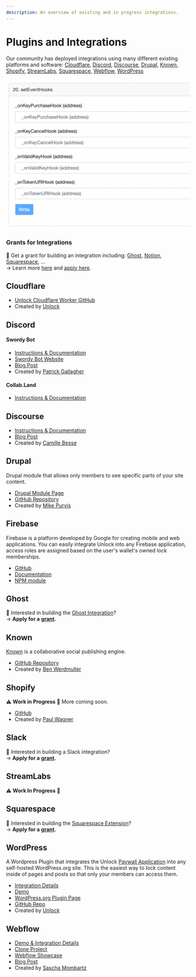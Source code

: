 ```yaml
---
description: An overview of existing and in progress integrations.
---
```


# Plugins and Integrations

Our community has deployed integrations using many different existing platforms and software: [Cloudflare](./#cloudflare), [Discord](./#discord), [Discourse](./#discourse), [Drupal](./#drupal), [Known](./#known), [Shopify](./#shopify), [StreamLabs](./#streamlabs), [Squarespace](./#squarespace), [Webflow](./#webflow), [WordPress](./#wordpress)

![You can easily access integrations from your dashboard. click on the "cube" icon.](../../.gitbook/assets/image28.png)

### Grants for Integrations

👀 Get a grant for building an integration including: [Ghost](https://ghost.org/integrations/custom-integrations/), [Notion](http://developers.notion.com), [Squarespace](https://www.squarespace.com/extensions/home), ...\
→ Learn more [here](../../governance/grants-bounties-and-matchings.md#grants) and [apply here](../../governance/grants-bounties-and-matchings.md#grant-applications).

## Cloudflare

* [Unlock Cloudflare Worker GitHub](https://github.com/unlock-protocol/cloudflare-worker)
* Created by [Unlock](https://github.com/unlock-protocol)

## Discord

#### Swordy Bot

* [Instructions & Documentation](discord/swordybot.md)
* [Swordy Bot Website](https://swordybot.com)
* [Blog Post](https://unlock-protocol.com/blog/swordy-bot-intro)
* Created by [Patrick Gallagher](https://patrickgallagher.dev)

#### Collab.Land

* [Instructions & Documentation](discord/collab-land.md)

## Discourse

* [Instructions & Documentation](https://unlock.community/t/unlock-discourse-plugin/64)
* [Blog Post](https://unlock-protocol.com/blog/discourse-plugin)
* Created by [Camille Besse](https://twitter.com/camillebesse)

## Drupal

Drupal module that allows only members to see specific parts of your site content.

* [Drupal Module Page](https://www.drupal.org/project/unlock)
* [GitHub Repository](https://github.com/mikedotexe/unlock)
* Created by [Mike Purvis](https://github.com/mikedotexe)

## Firebase

Firebase is a platform developed by Google for creating mobile and web applications. You can easily integrate Unlock into any Firebase application, access roles are assigned based on the user's wallet's owned lock memberships.

* [GitHub](https://github.com/novum-insights/unlock-protocol-firebase)
* [Documentation](https://david-layton.gitbook.io/novum/)
* [NPM module](https://www.npmjs.com/package/@novuminsights/unlock-protocol-firebase)

## Ghost

👀 Interested in building the [Ghost Integration](https://ghost.org/integrations/custom-integrations/)?\
→ **Apply for a** [**grant**](https://share.hsforms.com/1gAdLgNOESNCWJ9bJxCUAMwbvg22)**.**

## Known

[Known](../../) is a collaborative social publishing engine.

* [GitHub Repository](https://github.com/idno/Unlock)
* Created by [Ben Werdmuller](https://twitter.com/benwerd/)

## Shopify

⚠️ **Work in Progress** 🚧 More coming soon.

* [GitHub](https://github.com/pwagner/unlock-shopify-app)
* Created by [Paul Wagner](https://twitter.com/pswgnr)

## Slack

👀 Interested in building a Slack integration?\
→ **Apply for a** [**grant**](https://share.hsforms.com/1gAdLgNOESNCWJ9bJxCUAMwbvg22)**.**

## StreamLabs

⚠️ **Work In Progress** 🚧

## Squarespace

👀 Interested in building the [Squarespace Extension](https://www.squarespace.com/extensions/home)?\
→ **Apply for a** [**grant**](https://share.hsforms.com/1gAdLgNOESNCWJ9bJxCUAMwbvg22)**.**

## WordPress

A Wordpress Plugin that integrates the Unlock [Paywall Application](../../developers/paywall/) into any self-hosted WordPress.org site. This is the easiest way to lock content inside of pages and posts so that only your members can access them.

* [Integration Details](wordpress-plugin.md)
* [Demo](https://wordpress-demo.unlock-protocol.com)
* [WordPress.org Plugin Page](https://wordpress.org/plugins/unlock-protocol/)
* [GitHub Repo](https://github.com/unlock-protocol/unlock-wordpress-plugin)
* Created by [Unlock](https://github.com/unlock-protocol)

## Webflow

* [Demo & Integration Details](https://unlock-integration.webflow.io)
* [Clone Project](https://preview.webflow.com/preview/unlock-integration?preview=d2b65d0b804e0767c26e883d94d9ebbb)
* [Webflow Showcase](https://webflow.com/website/Integrating-Unlock)
* [Blog Post](https://unlock-protocol.com/blog/webflow-integration)
* Created by [Sascha Mombartz](https://twitter.com/supermombartz)
